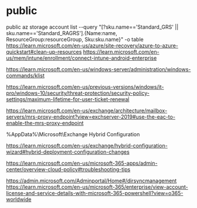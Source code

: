 # public
public
az storage account list --query "[?sku.name=='Standard_GRS' || sku.name=='Standard_RAGRS'].{Name:name, ResourceGroup:resourceGroup, Sku:sku.name}" -o table
https://learn.microsoft.com/en-us/azure/site-recovery/azure-to-azure-quickstart#clean-up-resources
https://learn.microsoft.com/en-us/mem/intune/enrollment/connect-intune-android-enterprise

https://learn.microsoft.com/en-us/windows-server/administration/windows-commands/klist

https://learn.microsoft.com/en-us/previous-versions/windows/it-pro/windows-10/security/threat-protection/security-policy-settings/maximum-lifetime-for-user-ticket-renewal

https://learn.microsoft.com/en-us/exchange/architecture/mailbox-servers/mrs-proxy-endpoint?view=exchserver-2019#use-the-eac-to-enable-the-mrs-proxy-endpoint

%AppData%\Microsoft\Exchange Hybrid Configuration

https://learn.microsoft.com/en-us/exchange/hybrid-configuration-wizard#hybrid-deployment-configuration-changes

https://learn.microsoft.com/en-us/microsoft-365-apps/admin-center/overview-cloud-policy#troubleshooting-tips

https://admin.microsoft.com/Adminportal/Home#/dirsyncmanagement
https://learn.microsoft.com/en-us/microsoft-365/enterprise/view-account-license-and-service-details-with-microsoft-365-powershell?view=o365-worldwide

